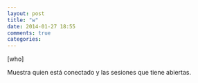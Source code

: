 ```yaml
---
layout: post
title: "w"
date: 2014-01-27 18:55
comments: true
categories: 
---
```

[who]

Muestra quien está conectado y las sesiones que tiene abiertas.

